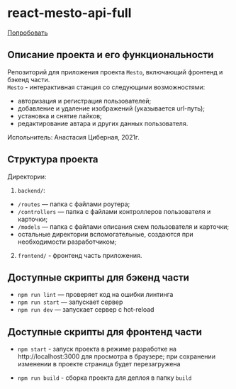 # react-mesto-api-full

[Попробовать](https://ts.anastasia.mesto.nomoredomains.icu/ "cсылка на сайт, размещенный на Яндекс.Облаке")   

## Описание проекта и его функциональности
Репозиторий для приложения проекта `Mesto`, включающий фронтенд и бэкенд части.   
`Mesto` - интерактивная станция со следующими возможностями:   
- авторизация и регистрация пользователей;   
- добавление и удаление изображений (указывается url-путь);   
- установка и снятие лайков;   
- редактирование автара и других данных пользователя.   

Испольнитель: Анастасия Циберная, 2021г.   

## Структура проекта
Директории:   
1. `backend/`:   
- `/routes` — папка с файлами роутера;   
- `/controllers` — папка с файлами контроллеров пользователя и карточки;   
- `/models` — папка с файлами описания схем пользователя и карточки;   
- остальные директории вспомогательные, создаются при необходимости разработчиком;   

2. `frontend/` - фронтенд часть приложения.   

## Доступные скрипты для бэкенд части

* `npm run lint` — проверяет код на ошибки линтинга   
* `npm run start` — запускает сервер   
* `npm run dev` — запускает сервер с hot-reload   

## Доступные скрипты для фронтенд части

* `npm start` - запуск проекта в режиме разработке на http://localhost:3000 для просмотра в браузере; при сохранении изменении в проекте страница будет перезагружена   

* `npm run build` - сборка проекта для деплоя в папку `build`   
